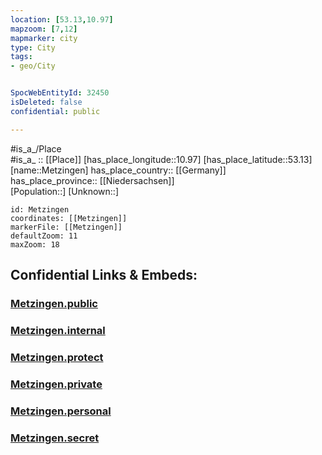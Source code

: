 ```yaml
---
location: [53.13,10.97] 
mapzoom: [7,12] 
mapmarker: city 
type: City
tags:
- geo/City


SpocWebEntityId: 32450
isDeleted: false
confidential: public

---
```

#is_a_/Place  
#is_a_ :: [[Place]] 
[has_place_longitude::10.97] 
[has_place_latitude::53.13] 
[name::Metzingen] 
has_place_country:: [[Germany]]  
has_place_province:: [[Niedersachsen]]  
[Population::] 
[Unknown::] 


```leaflet
id: Metzingen
coordinates: [[Metzingen]] 
markerFile: [[Metzingen]] 
defaultZoom: 11 
maxZoom: 18
```


## Confidential Links & Embeds: 

### [Metzingen.public](/_public/\Earth\Continent\Europe\Europe~Central\Germany\Germany~West\Niedersachsen\counties~Niedersachsen\Lüchow-Dannenberg\cities~Lüchow-Dannenberg\ElbtalaueMetzingen.public.md) 

### [Metzingen.internal](/_internal/\Earth\Continent\Europe\Europe~Central\Germany\Germany~West\Niedersachsen\counties~Niedersachsen\Lüchow-Dannenberg\cities~Lüchow-Dannenberg\ElbtalaueMetzingen.internal.md) 

### [Metzingen.protect](/_protect/\Earth\Continent\Europe\Europe~Central\Germany\Germany~West\Niedersachsen\counties~Niedersachsen\Lüchow-Dannenberg\cities~Lüchow-Dannenberg\ElbtalaueMetzingen.protect.md) 

### [Metzingen.private](/_private/\Earth\Continent\Europe\Europe~Central\Germany\Germany~West\Niedersachsen\counties~Niedersachsen\Lüchow-Dannenberg\cities~Lüchow-Dannenberg\ElbtalaueMetzingen.private.md) 

### [Metzingen.personal](/_personal/\Earth\Continent\Europe\Europe~Central\Germany\Germany~West\Niedersachsen\counties~Niedersachsen\Lüchow-Dannenberg\cities~Lüchow-Dannenberg\ElbtalaueMetzingen.personal.md) 

### [Metzingen.secret](/_secret/\Earth\Continent\Europe\Europe~Central\Germany\Germany~West\Niedersachsen\counties~Niedersachsen\Lüchow-Dannenberg\cities~Lüchow-Dannenberg\ElbtalaueMetzingen.secret.md)

